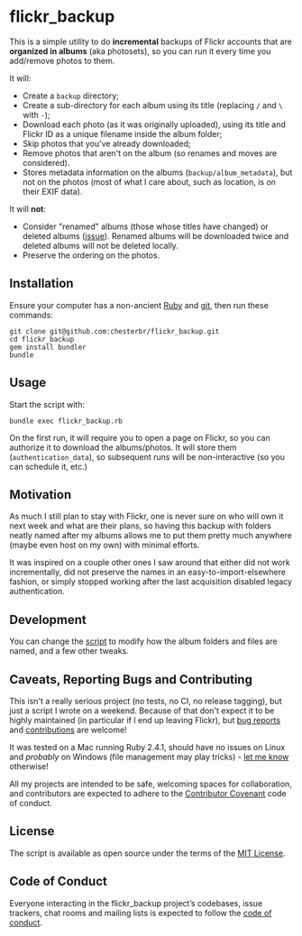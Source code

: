 # flickr_backup

This is a simple utility to do **incremental** backups of Flickr accounts that are **organized in albums** (aka photosets), so you can run it every time you add/remove photos to them.

It will:

- Create a `backup` directory;
- Create a sub-directory for each album using its title (replacing `/` and `\` with `-`);
- Download each photo (as it was originally uploaded), using its title and Flickr ID as a unique filename inside the album folder;
- Skip photos that you've already downloaded;
- Remove photos that aren't on the album (so renames and moves are considered).
- Stores metadata information on the albums (`backup/album_metadata`), but not on the photos (most of what I care about, such as location, is on their EXIF data).

It will **not**:

- Consider "renamed" albums (those whose titles have changed) or deleted albums ([issue](https://github.com/chesterbr/flickr-backup/issues/1#issue-467934350)). Renamed albums will be downloaded twice and deleted albums will not be deleted locally.
- Preserve the ordering on the photos.

## Installation

Ensure your computer has a non-ancient [Ruby](https://www.ruby-lang.org/en/downloads/) and [git](https://git-scm.com/book/en/v2/Getting-Started-Installing-Git), then run these commands:

```
git clone git@github.com:chesterbr/flickr_backup.git
cd flickr_backup
gem install bundler
bundle
```

## Usage

Start the script with:

```
bundle exec flickr_backup.rb
```

On the first run, it will require you to open a page on Flickr, so you can authorize it to download the albums/photos. It will store them (`authentication_data`), so subsequent runs will be non-interactive (so you can schedule it, etc.)

## Motivation

As much I still plan to stay with Flickr, one is never sure on who will own it next week and what are their plans, so having this backup with folders neatly named after my albums allows me to put them pretty much anywhere (maybe even host on my own) with minimal efforts.

It was inspired on a couple other ones I saw around that either did not work incrementally, did not preserve the names in an easy-to-import-elsewhere fashion, or simply stopped working after the last acquisition disabled legacy authentication.

## Development

You can change the [script](flickr_backup.rb) to modify how the album folders and files are named, and a few other tweaks.

## Caveats, Reporting Bugs and Contributing

This isn't a really serious project (no tests, no CI, no release tagging), but just a script I wrote on a weekend. Because of that don't expect it to be highly maintained (in particular if I end up leaving Flickr), but [bug reports](https://github.com/chesterbr/flickr_backup/issues/new) and [contributions](https://github.com/chesterbr/flickr_backup/pulls) are welcome!

It was tested on a Mac running Ruby 2.4.1, should have no issues on Linux and _probably_ on Windows (file management may play tricks) - [let me know](https://github.com/chesterbr/flickr_backup/issues/new) otherwise!

All my projects are intended to be safe, welcoming spaces for collaboration, and contributors are expected to adhere to the [Contributor Covenant](http://contributor-covenant.org) code of conduct.

## License

The script is available as open source under the terms of the [MIT License](https://opensource.org/licenses/MIT).

## Code of Conduct

Everyone interacting in the flickr_backup project’s codebases, issue trackers, chat rooms and mailing lists is expected to follow the [code of conduct](https://github.com/chesterbr/flickr_backup/blob/master/CODE_OF_CONDUCT.md).
